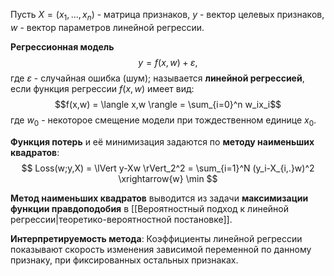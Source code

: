 Пусть $X=(x_1,...,x_n)$ - матрица признаков, $y$ - вектор целевых признаков, $w$ - вектор параметров линейной регрессии.

**Регрессионная модель**$$y = f(x,w) + \varepsilon,$$где $\varepsilon$ - случайная ошибка (шум); называется **линейной регрессией**, если функция регрессии $f(x,w)$ имеет вид:$$f(x,w) = \langle x,w \rangle = \sum_{i=0}^n w_ix_i$$где $w_0$ - некоторое смещение модели при тождественном единице $x_0$.

**Функция потерь** и её минимизация задаются по **методу наименьших квадратов**:
$$
Loss(w;y,X) = \lVert y-Xw \rVert_2^2 = \sum_{i=1}^N (y_i-X_{i,.}w)^2 \xrightarrow{w} \min
$$

**Метод наименьших квадратов** выводится из задачи **максимизации функции правдоподобия** в [[Вероятностный подход к линейной регрессии|теоретико-вероятностной постановке]].

**Интерпретируемость метода**:
Коэффициенты линейной регрессии показывают скорость изменения зависимой переменной по данному признаку, при фиксированных остальных признаках.